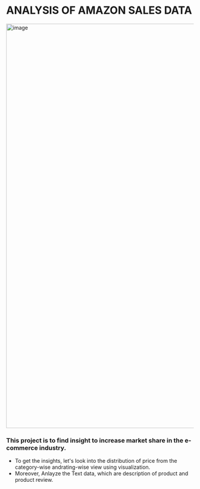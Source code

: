 # ANALYSIS OF AMAZON SALES DATA
<img width="1085" alt="image" src="https://github.com/ShazelP/Portfolio/assets/145320456/c3946a0d-f35d-4496-ac71-2bf5299cfc36">

### This project is to find insight to increase market share in the e-commerce industry. 
- To get the insights, let's look into the distribution of price from the category-wise andrating-wise view using visualization.
- Moreover, Anlayze the Text data, which are description of product and product review.
